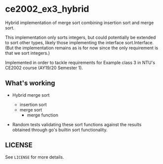 # ce2002_ex3_hybrid

Hybrid implementation of merge sort combining insertion sort and merge sort.

This implementation only sorts integers, but could potentially be extended to sort other types,
likely those implementing the interface sort.Interface. (But the implementation remains as is for now
since the only requirement is that we sort integers.)

Implemented in order to tackle requirements for Example class 3 in NTU's CE2002 course (AY19/20 Semester 1).

## What's working

- Hybrid merge sort 
    - insertion sort
    - merge sort
        - merge function
        
- Random tests validating these sort functions against the results obtained through go's builtin
  sort functionality.
  
## LICENSE

See `LICENSE` for more details.

